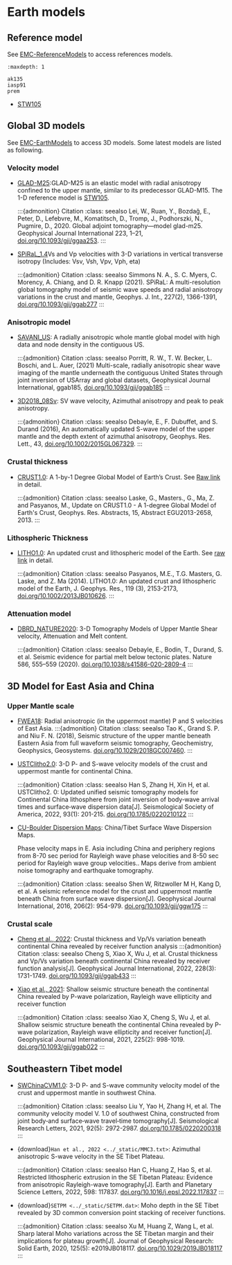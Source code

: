 # Earth models

## Reference model
See [EMC-ReferenceModels](https://ds.iris.edu/ds/products/emc-referencemodels/) to access references models.

```{toctree}
:maxdepth: 1

ak135
iasp91
prem
```

- [STW105](https://ds.iris.edu/ds/products/emc-stw105/)

## Global 3D models

See [EMC-EarthModels](https://ds.iris.edu/ds/products/emc-earthmodels/) to access 3D models. Some latest models are listed as following.

### Velocity model

- [GLAD-M25](https://ds.iris.edu/ds/products/emc-glad-m25/):GLAD-M25 is an elastic model with radial anisotropy confined to the upper mantle, similar to its predecessor GLAD-M15. The 1-D reference model is [STW105](https://ds.iris.edu/ds/products/emc-stw105/).
  
    :::{admonition} Citation
    :class: seealso
    Lei, W., Ruan, Y., Bozdağ, E., Peter, D., Lefebvre, M., Komatitsch, D., Tromp, J., Podhorszki, N., Pugmire, D., 2020. Global adjoint tomography—model glad-m25. Geophysical Journal International 223, 1–21, [doi.org/10.1093/gji/ggaa253](https://doi.org/10.1093/gji/ggaa253).
    :::

- [SPiRaL_1.4](https://ds.iris.edu/ds/products/emc-spiral_14/)Vs and Vp velocities with 3-D variations in vertical transverse isotropy (Includes: Vsv, Vsh, Vpv, Vph, eta)

    :::{admonition} Citation
    :class: seealso
    Simmons N. A., S. C. Myers, C. Morency, A. Chiang, and D. R. Knapp (2021). SPiRaL: A multi-resolution global tomography model of seismic wave speeds and radial anisotropy variations in the crust and mantle, Geophys. J. Int., 227(2), 1366-1391, [doi.org/10.1093/gji/ggab277](https://doi.org/10.1093/gji/ggab277)
    :::

### Anisotropic model

- [SAVANI_US](https://ds.iris.edu/ds/products/emc-savani_us/): A radially anisotropic whole mantle global model with high data and node density in the contiguous US.

    :::{admonition} Citation
    :class: seealso
    Porritt, R. W., T. W. Becker, L. Boschi, and L. Auer, (2021) Multi-scale, radially anisotropic shear wave imaging of the mantle underneath the contiguous United States through joint inversion of USArray and global datasets, Geophysical Journal International, ggab185, [doi.org/10.1093/gji/ggab185](https://doi.org/10.1093/gji/ggab185)
    :::

- [3D2018_08Sv](https://ds.iris.edu/ds/products/emc-3d2018_08sv/): SV wave velocity, Azimuthal anisotropy and peak to peak anisotropy.

    :::{admonition} Citation
    :class: seealso
    Debayle, E., F. Dubuffet, and S. Durand (2016), An automatically updated S-wave model of the upper mantle and the depth extent of azimuthal anisotropy, Geophys. Res. Lett., 43, [doi.org/10.1002/2015GL067329](https://doi.org/10.1002/2015GL067329).
    :::

### Crustal thickness

- [CRUST1.0](https://ds.iris.edu/ds/products/emc-crust10/): A 1-by-1 Degree Global Model of Earth’s Crust. See [Raw link](https://igppweb.ucsd.edu/~gabi/crust1.html) in detail.

    :::{admonition} Citation
    :class: seealso
    Laske, G., Masters., G., Ma, Z. and Pasyanos, M., Update on CRUST1.0 - A 1-degree Global Model of Earth's Crust, Geophys. Res. Abstracts, 15, Abstract EGU2013-2658, 2013.
    :::

### Lithospheric Thickness

- [LITHO1.0](https://ds.iris.edu/ds/products/emc-litho10/): An updated crust and lithospheric model of the Earth. See [raw link](https://igppweb.ucsd.edu/~gabi/litho1.0.html) in detail.

    :::{admonition} Citation
    :class: seealso
    Pasyanos, M.E., T.G. Masters, G. Laske, and Z. Ma (2014). LITHO1.0: An updated crust and lithospheric model of the Earth, J. Geophys. Res., 119 (3), 2153-2173, [doi.org/10.1002/2013JB010626](https://doi.org/10.1002/2013JB010626).
    :::

### Attenuation model

- [DBRD_NATURE2020](https://ds.iris.edu/ds/products/emc-dbrd_nature2020/): 3-D Tomography Models of Upper Mantle Shear velocity, Attenuation and Melt content.

    :::{admonition} Citation
    :class: seealso
    Debayle, E., Bodin, T., Durand, S. et al. Seismic evidence for partial melt below tectonic plates. Nature 586, 555–559 (2020). [doi.org/10.1038/s41586-020-2809-4](https://doi.org/10.1038/s41586-020-2809-4)
    :::

## 3D Model for East Asia and China

### Upper Mantle scale

- [FWEA18](https://ds.iris.edu/ds/products/emc-fwea18/): Radial anisotropic (in the uppermost mantle) P and S velocities of East Asia.
    :::{admonition} Citation
    :class: seealso
    Tao K., Grand S. P. and Niu F. N. (2018), Seismic structure of the upper mantle beneath Eastern Asia from full waveform seismic tomography, Geochemistry, Geophysics, Geosystems. [doi.org/10.1029/2018GC007460](https://doi.org/10.1029/2018GC007460).
    :::

- [USTClitho2.0](https://github.com/ShouchengHan/USTClitho2.0): 3-D P- and S-wave velocity models of the crust and uppermost mantle for continental China.

    :::{admonition} Citation
    :class: seealso
    Han S, Zhang H, Xin H, et al. USTClitho2. 0: Updated unified seismic tomography models for Continental China lithosphere from joint inversion of body‐wave arrival times and surface‐wave dispersion data[J]. Seismological Society of America, 2022, 93(1): 201-215. [doi.org/10.1785/0220210122](https://doi.org/10.1785/0220210122)
    :::

- [CU-Boulder Dispersion Maps](http://ciei.colorado.edu/DispMaps/): China/Tibet Surface Wave Dispersion Maps.
  
    Phase velocity maps in E. Asia including China and periphery regions from 8-70 sec period for Rayleigh wave phase velocities and 8-50 sec period for Rayleigh wave group velocities.. Maps derive from ambient noise tomography and earthquake tomography.

    :::{admonition} Citation
    :class: seealso
    Shen W, Ritzwoller M H, Kang D, et al. A seismic reference model for the crust and uppermost mantle beneath China from surface wave dispersion[J]. Geophysical Journal International, 2016, 206(2): 954-979. [doi.org/10.1093/gji/ggw175](https://doi.org/10.1093/gji/ggw175)
    :::

### Crustal scale

- [Cheng et al., 2022](http://qiniudns.cgrm-database.com/modfile/CrustalThiChina.txt): Crustal thickness and Vp/Vs variation beneath continental China revealed by receiver function analysis
    :::{admonition} Citation
    :class: seealso
    Cheng S, Xiao X, Wu J, et al. Crustal thickness and Vp/Vs variation beneath continental China revealed by receiver function analysis[J]. Geophysical Journal International, 2022, 228(3): 1731-1749. [doi.org/10.1093/gji/ggab433](https://doi.org/10.1093/gji/ggab433)
    :::

- [Xiao et al., 2021](http://qiniudns.cgrm-database.com/Shallow3DSeismicStructure.tar): Shallow seismic structure beneath the continental China revealed by P-wave polarization, Rayleigh wave ellipticity and receiver function

    :::{admonition} Citation
    :class: seealso
    Xiao X, Cheng S, Wu J, et al. Shallow seismic structure beneath the continental China revealed by P-wave polarization, Rayleigh wave ellipticity and receiver function[J]. Geophysical Journal International, 2021, 225(2): 998-1019. [doi.org/10.1093/gji/ggab022](https://doi.org/10.1093/gji/ggab022)
    :::

## Southeastern Tibet model

- [SWChinaCVM1.0](https://github.com/liuyingustc/SWChinaCVM): 3-D P- and S-wave community velocity model of the crust and uppermost mantle in southwest China.

    :::{admonition} Citation
    :class: seealso
    Liu Y, Yao H, Zhang H, et al. The community velocity model V. 1.0 of southwest China, constructed from joint body‐and surface‐wave travel‐time tomography[J]. Seismological Research Letters, 2021, 92(5): 2972-2987. [doi.org/10.1785/0220200318](https://doi.org/10.1785/0220200318)
    :::

- {download}`Han et al., 2022 <../_static/MMC3.txt>`: Azimuthal anisotropic S-wave velocity in the SE Tibet Plateau.

    :::{admonition} Citation
    :class: seealso
    Han C, Huang Z, Hao S, et al. Restricted lithospheric extrusion in the SE Tibetan Plateau: Evidence from anisotropic Rayleigh-wave tomography[J]. Earth and Planetary Science Letters, 2022, 598: 117837. [doi.org/10.1016/j.epsl.2022.117837](https://doi.org/10.1016/j.epsl.2022.117837)
    :::

- {download}`SETPM <../_static/SETPM.dat>`: Moho depth in the SE Tibet revealed by 3D common conversion point stacking of receiver functions.

    :::{admonition} Citation
    :class: seealso
    Xu M, Huang Z, Wang L, et al. Sharp lateral Moho variations across the SE Tibetan margin and their implications for plateau growth[J]. Journal of Geophysical Research: Solid Earth, 2020, 125(5): e2019JB018117. [doi.org/10.1029/2019JB018117](https://doi.org/10.1029/2019JB018117)
    :::
